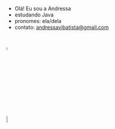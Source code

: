 - Olá! Eu sou a Andressa 
- estudando Java
- pronomes: ela/dela
- contato: andressavibatista@gmail.com
##
<div style="display: inline_block"><br>
  <img align="center" alt="Andressa-J" width="4%" src="https://img.shields.io/badge/Java-ED8B00?style=for-the-badge&logo=java&logoColor=white" />
  
  </div>
  
  ##

<div>
 <a href="https://www.linkedin.com/in/andressa-batista-902722229/" target="_blank">
  <img width="7%" src="https://img.shields.io/badge/LinkedIn-0077B5?style=for-the-badge&logo=linkedin&logoColor=white" />
  
  </div>
  
<!---
andressavianab/andressavianab is a ✨ special ✨ repository because its `README.md` (this file) appears on your GitHub profile.
You can click the Preview link to take a look at your changes.
--->
